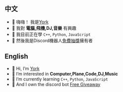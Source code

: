 ## 中文
- 👋 嗨嗨！ 我是[York](https://github.com/york9675)
- 👀 我對 **電腦,飛機,DJ,音樂** 有興趣
- 🌱 我目前正在學 `C++`, `Python`, `JavaScript`
- 🤖 然後我是Discord機器人[免費抽獎](https://www.fgbot.live)擁有者


## English
- 👋 Hi, I’m [York](https://github.com/york9675)
- 👀 I’m interested in **Computer,Plane,Code,DJ,Music**
- 🌱 I’m currently learning `C++`, `Python`, `JavaScript`
- 🤖 And I own the discord bot [Free Giveaway](https://www.fgbot.live)
